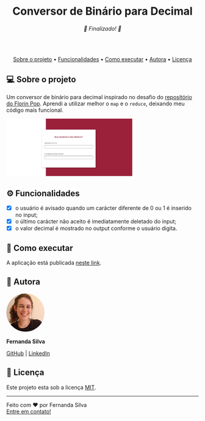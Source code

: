 <h1 align="center">Conversor de Binário para Decimal</h1>
<h6 align="center"> 🎉  Finalizado!  🎉</h6>
<br>

<p align="center">
 <a href="#-sobre-o-projeto">Sobre o projeto</a> •
 <a href="#-funcionalidades">Funcionalidades</a> •
 <a href="#-como-executar">Como executar</a> •
 <a href="#-autora">Autora</a> •
 <a href="#-licença">Licença</a>
</p>

## 💻 Sobre o projeto

Um conversor de binário para decimal inspirado no desafio do [repositório do Florin Pop](https://github.com/florinpop17/app-ideas).
Aprendi a utilizar melhor o `map` e o `reduce`, deixando meu código mais funcional.

<img src=".docs/tela.jpg" alt="" height="150px">

## ⚙ Funcionalidades

- [x] o usuário é avisado quando um carácter diferente de 0 ou 1 é inserido no input;
- [x] o último carácter não aceito é imediatamente deletado do input;
- [x] o valor decimal é mostrado no output conforme o usuário digita.

## 🚀 Como executar

A aplicação está publicada [neste link](https://f-ernanda.github.io/conversor-binario-decimal/).

## 🦸 Autora

<img style="border-radius: 50%;" src=".docs/avatar.png" width="100px" alt="Fernanda da Silva">

**Fernanda Silva**

 [GitHub][github] | [LinkedIn][linkedin]

<!-- Links -->
[github]: https://github.com/f-ernanda
[linkedin]:  https://f-ernanda.github.io/conversor-binario-decimal/

## 📝 Licença

Este projeto esta sob a licença [MIT](LICENSE).

---

Feito com ❤️ por Fernanda Silva  
[Entre em contato!](https://f-ernanda.github.io/conversor-binario-decimal/)